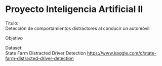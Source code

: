 # Proyecto Inteligencia Artificial II

Título: <br>
Detección de comportamientos distractores al conducir un automóvil

Objetivo <br>

Dataset: <br>
State Farm Distracted Driver Detection
https://www.kaggle.com/c/state-farm-distracted-driver-detection


 
